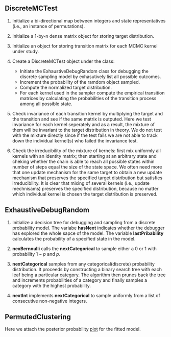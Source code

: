 ## DiscreteMCTest

1. Initialize a bi-directional map between integers and state representatives (i.e., an instance of permutations).

2. Initialize a 1-by-n dense matrix object for storing target distribution.

3. Initialize an object for storing transition matrix for each MCMC kernel under study.

4. Create a DiscreteMCTest object under the class:
	* Initiate the ExhaustiveDebugRandom class for debugging the discrete sampling model by exhasutively list all possible outcomes.
	* Increment the probability of the ramdom object sampled.
	* Compute the normalized target distribution.
	* For each kernel used in the sampler compute the empirical transition matrices by calculating the probabilities of the transition process among all possible state.

5. Check invariance of each transition kernel by multiplying the target and the transition and see if the same matrix is outputed. Here we test invariance for each kernel seperately and as a result, the mixture of them will be invariant to the target distribution in theory. We do not test with the mixture directly since if the test fails we are not able to track down the individual kernel(s) who failed the invariance test.
	
6. Check the irreducibility of the mixture of kernels: first mix uniformly all kernels with an identity matrix; then starting at an arbitrary state and cheking whether the chain is able to reach all possible states within number of steps equal the size of the state space. We often need more that one update mechanism for the same target to obtain a new update mechanism that preserves the specified target distribution but satisfies irreducibility. It is clear that mixing of several kernels (i.e., update mechnisams) preserves the specified distribution, because no matter which individual kernel is chosen the target distribution is preserved. 	


## ExhaustiveDebugRandom

1. Initialize a decision tree for debugging and sampling from a discrete probability model. The variabe **hasNext** indicates whether the debugger has explored the whole sapce of the model. The variable **lastPribability** calculates the probability of a specified state in the model.

2. **nexBernoulli** calls the **nextCategorical** to sample either a $0$ or $1$ with probability $1-p$ and $p$.

3. **nextCategorical** samples from any categorical(discrete) probability distribution. It proceeds by constructing a binary search tree with each leaf being a particular category. The algorithm then prunes back the tree and increments probabilities of a category and finally samples a category with the highest probability.

4. **nextInt** implements **nextCategorical** to sample uniformly from a list of consecutive non-negative integers.

## PermutedClustering

Here we attach the posterior probability [plot](https://github.com/ywa136/blangGradAssignment-scaffold/blob/master/permutations-posterior.pdf) for the fitted model.
 